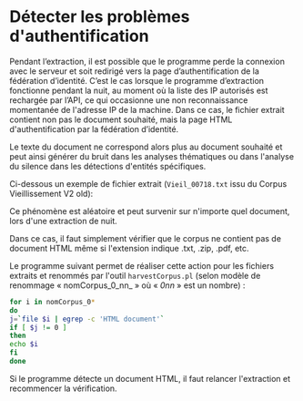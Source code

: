 # Détecter les problèmes d'authentification

Pendant l’extraction, il est possible que le programme perde la connexion avec le serveur et soit redirigé vers la page d’authentification de la fédération d’identité. C’est le cas lorsque le programme d’extraction fonctionne pendant la nuit, au moment où la liste des IP autorisés est rechargée par l’API, ce qui occasionne une non reconnaissance momentanée de l'adresse IP de la machine. Dans ce cas, le fichier extrait contient non pas le document souhaité, mais la page HTML d'authentification par la fédération d’identité.

Le texte du document ne correspond alors plus au document souhaité et peut ainsi générer du bruit dans les analyses thématiques ou dans l'analyse du silence dans les détections d'entités spécifiques.

Ci-dessous un exemple de fichier extrait \(`Vieil_00718.txt` issu du Corpus Vieillissement V2 old\):



Ce phénomène est aléatoire et peut survenir sur n'importe quel document, lors d'une extraction de nuit.

Dans ce cas, il faut simplement vérifier que le corpus ne contient pas de document HTML même si l'extension indique .txt, .zip, .pdf, etc.

Le programme suivant permet de réaliser cette action pour les fichiers extraits et renommés par l'outil `harvestCorpus.pl` \(selon modèle de renommage « nomCorpus\_0_nn_ » où « _0nn_ » est un nombre\) :

```bash
for i in nomCorpus_0*
do
j=`file $i | egrep -c 'HTML document'`
if [ $j != 0 ]
then
echo $i
fi
done
```

Si le programme détecte un document HTML, il faut relancer l'extraction et recommencer la vérification.

